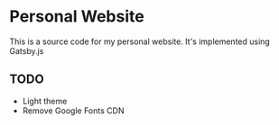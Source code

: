 # Personal Website

This is a source code for my personal website. It's implemented using Gatsby.js

## TODO

* Light theme
* Remove Google Fonts CDN